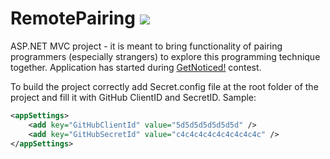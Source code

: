 # RemotePairing ![](https://codinghappinness.visualstudio.com/_apis/public/build/definitions/dd510c91-d95e-43ca-90c5-0f4847b499ed/3/badge)

ASP.NET MVC project - it is meant to bring functionality of pairing programmers (especially strangers) to explore this programming technique together. Application has started during [GetNoticed!](dajsiepoznac.pl) contest.

To build the project correctly add Secret.config file at the root folder of the project and fill it with GitHub ClientID and SecretID. Sample:

```xml
<appSettings>
	<add key="GitHubClientId" value="5d5d5d5d5d5d5d" />
	<add key="GitHubSecretId" value="c4c4c4c4c4c4c4c4c4c" />
</appSettings>
```
